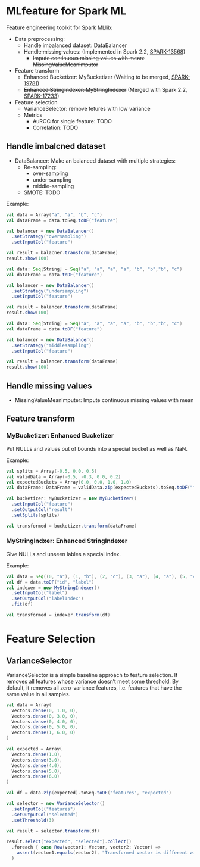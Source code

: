 # MLfeature for Spark ML

Feature engineering toolkit for Spark MLlib:
- Data preprocessing:
  - Handle imbalanced dataset: DataBalancer
  - ~~Handle missing values~~: (Implemented in Spark 2.2, [SPARK-13568](https://github.com/apache/spark/pull/11601))
    - ~~Impute continuous missing values with mean: MissingValueMeanImputor~~
- Feature transform
  - Enhanced Bucketizer: MyBucketizer (Waiting to be merged, [SPARK-19781](https://github.com/apache/spark/pull/17123))
  - ~~Enhanced StringIndexer: MyStringIndexer~~ (Merged with Spark 2.2, [SPARK-17233](https://github.com/apache/spark/pull/17233))
- Feature selection
  - VarianceSelector: remove fetures with low variance
  - Metrics
    - AuROC for single feature: TODO
    - Correlation: TODO

## Handle imbalcned dataset

- DataBalancer: Make an balanced dataset with multiple strategies:
  - Re-sampling:
    - over-sampling
    - under-sampling
    - middle-sampling
  - SMOTE: TODO
  
Example:

```scala
val data = Array("a", "a", "b", "c")
val dataFrame = data.toSeq.toDF("feature")

val balancer = new DataBalancer()
  .setStrategy("oversampling")
  .setInputCol("feature")

val result = balacner.transform(dataFrame)
result.show(100)
```

```scala
val data: Seq[String] = Seq("a", "a", "a", "a", "b", "b","b", "c")
val dataFrame = data.toDF("feature")

val balancer = new DataBalancer()
  .setStrategy("undersampling")
  .setInputCol("feature")

val result = balancer.transform(dataFrame)
result.show(100)
```

```scala
val data: Seq[String] = Seq("a", "a", "a", "a", "b", "b","b", "c")
val dataFrame = data.toDF("feature")

val balancer = new DataBalancer()
  .setStrategy("middlesampling")
  .setInputCol("feature")

val result = balancer.transform(dataFrame)
result.show(100)
```

## Handle missing values

- MissingValueMeanImputer: Impute continuous missing values with mean

## Feature transform

### MyBucketizer: Enhanced Bucketizer

Put NULLs and values out of bounds into a special bucket as well as NaN.

Example:
```scala
val splits = Array(-0.5, 0.0, 0.5)
val validData = Array(-0.5, -0.3, 0.0, 0.2)
val expectedBuckets = Array(0.0, 0.0, 1.0, 1.0)
val dataFrame: DataFrame = validData.zip(expectedBuckets).toSeq.toDF("feature", "expected")

val bucketizer: MyBucketizer = new MyBucketizer()
  .setInputCol("feature")
  .setOutputCol("result")
  .setSplits(splits)

val transformed = bucketizer.transform(dataFrame)
```

### MyStringIndxer: Enhanced StringIndexer

Give NULLs and unseen lables a special index.

Example:
```scala
val data = Seq((0, "a"), (1, "b"), (2, "c"), (3, "a"), (4, "a"), (5, "c"))
val df = data.toDF("id", "label")
val indexer = new MyStringIndexer()
  .setInputCol("label")
  .setOutputCol("labelIndex")
  .fit(df)

val transformed = indexer.transform(df)
```

# Feature Selection

## VarianceSelector

VarianceSelector is a simple baseline approach to feature selection. It removes all features whose variance doesn’t meet some threshold. By default, it removes all zero-variance features, i.e. features that have the same value in all samples.

```scala
val data = Array(
  Vectors.dense(0, 1.0, 0),
  Vectors.dense(0, 3.0, 0),
  Vectors.dense(0, 4.0, 0),
  Vectors.dense(0, 5.0, 0),
  Vectors.dense(1, 6.0, 0)
)

val expected = Array(
  Vectors.dense(1.0),
  Vectors.dense(3.0),
  Vectors.dense(4.0),
  Vectors.dense(5.0),
  Vectors.dense(6.0)
)

val df = data.zip(expected).toSeq.toDF("features", "expected")

val selector = new VarianceSelector()
  .setInputCol("features")
  .setOutputCol("selected")
  .setThreshold(3)

val result = selector.transform(df)

result.select("expected", "selected").collect()
  .foreach { case Row(vector1: Vector, vector2: Vector) =>
    assert(vector1.equals(vector2), "Transformed vector is different with expected.")
  }
```